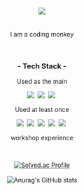 <h1 align="center">
  <img src ="https://capsule-render.vercel.app/api?type=soft&color=gradient&height=380&section=header&text=Welcome!&desc=Nuloi%27s%20Github%20Profile&fontSize=90"/>
</h1>

<p align="center"><br>
  I am a coding monkey<br>
</p><br>

<h3 align="center">- Tech Stack -</h3>
<p align="center"> Used as the main</p>
<p align = "center">
  <img src="https://img.shields.io/badge/C-A8B9CC?style=flat-square&logo=C&logoColor=white"/>&nbsp
  <img src="https://img.shields.io/badge/Python-3776AB?style=flat-square&logo=Python&logoColor=white"/>&nbsp;
  <img src="https://img.shields.io/badge/Unity-000000?style=flat-square&logo=Unity&logoColor=white"/>&nbsp;
</p>
<p align="center"> Used at least once</p>
  <p align ="center">
  <img src ="https://img.shields.io/badge/PhotoShop-31A8FF?style=flat-square&logo=AdobePhotoshop&logoColor=white"/>&nbsp;
  <img src ="https://img.shields.io/badge/Premiere%20Pro-9933FF?style=flat-square&logo=AdobePremierePro&logoColor=white"/>&nbsp;
  <img src ="https://img.shields.io/badge/Linux-FCC624?style=flat-square&logo=Linux&logoColor=white"/>&nbsp;
  <img src="https://img.shields.io/badge/HTML5-E34F26?style=flat-square&logo=HTML5&logoColor=white"/>&nbsp;
  <img src="https://img.shields.io/badge/C Sharp-239120?style=flat-square&logo=C Sharp&logoColor=white"/>&nbsp;
</p>
<p align="center"> workshop experience</p>
  <p align ="center">
<br>
<div align = center>

[![Solved.ac Profile](http://mazassumnida.wtf/api/v2/generate_badge?boj=ekgus0813)](https://solved.ac/profile/ekgus0813) <br><br>
![Anurag's GitHub stats](https://github-readme-stats.vercel.app/api?username=Nuloi&show_icons=true&theme=default_repocard)

</div>
<br>
